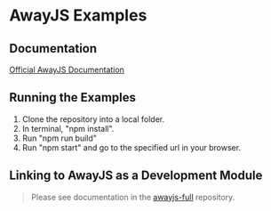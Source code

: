 # AwayJS Examples

## Documentation

[Official AwayJS Documentation](https://awayjs.github.io/docs)

## Running the Examples

1. Clone the repository into a local folder.
2. In terminal, "npm install".
3. Run "npm run build"
4. Run "npm start" and go to the specified url in your browser.

## Linking to AwayJS as a Development Module

> Please see documentation in the [awayjs-full](https://github.com/awayjs/awayjs-full) repository.